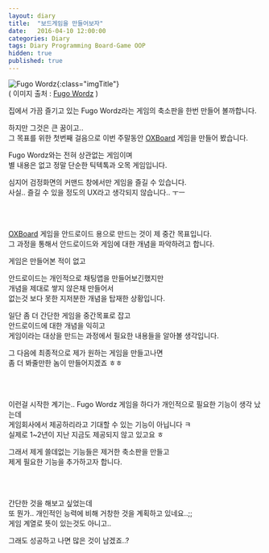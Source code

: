 ```yaml
---
layout: diary
title:  "보드게임을 만들어보자"
date:   2016-04-10 12:00:00 
categories: Diary
tags: Diary Programming Board-Game OOP
hidden: true
published: true
---
```


![Fugo Wordz](https://lh6.ggpht.com/UCaTSzZweZm2T7I5syJxxPgs3qkbmyxFs2fd3qjveXHzsWm1wuPyJhBEQz8d8BznzeSB=w300-rw){:class="imgTitle"}  
( 이미지 출처 : [Fugo Wordz](https://play.google.com/store/apps/details?id=tr.com.fugo.kelimeavi2.en) )  

집에서 가끔 즐기고 있는 Fugo Wordz라는 게임의 축소판을 한번 만들어 볼까합니다.  

하지만 그것은 큰 꿈이고..  
그 목표를 위한 첫번째 걸음으로 이번 주말동안 [OXBoard](https://github.com/dveamer/OXBoardGame) 게임을 만들어 봤습니다.  


<!--more-->

Fugo Wordz와는 전혀 상관없는 게임이며  
별 내용은 없고 정말 단순한 틱텍톡과 오목 게임입니다.  

심지어 검정화면의 커맨드 창에서만 게임을 즐길 수 있습니다.  
사실.. 즐길 수 있을 정도의 UX라고 생각되지 않습니다.. ㅜㅡ  

<br><br>

[OXBoard](https://github.com/dveamer/OXBoardGame) 게임을 안드로이드 용으로 만드는 것이 제 중간 목표입니다.  
그 과정을 통해서 안드로이드와 게임에 대한 개념을 파악하려고 합니다.  

게임은 만들어본 적이 없고  

안드로이드는 개인적으로 채팅앱을 만들어보긴했지만  
개념을 제대로 쌓지 않은채 만들어서  
없는것 보다 못한 지저분한 개념을 탑재한 상황입니다.  

일단 좀 더 간단한 게임을 중간목표로 잡고  
안드로이드에 대한 개념을 익히고  
게임이라는 대상을 만드는 과정에서 필요한 내용들을 알아볼 생각입니다.  

그 다음에 최종적으로 제가 원하는 게임을 만들고나면  
좀 더 봐줄만한 놈이 만들어지겠죠 ㅎㅎ  

<br><br>

이런걸 시작한 계기는..
Fugo Wordz 게임을 하다가 개인적으로 필요한 기능이 생각 났는데  
게임회사에서 제공하리라고 기대할 수 있는 기능이 아닙니다 ㅋ  
실제로 1~2년이 지난 지금도 제공되지 않고 있고요 ㅎ  

그래서 제게 쓸데없는 기능들은 제거한 축소판을 만들고  
제게 필요한 기능을 추가하고자 합니다.  

<br><br>

간단한 것을 해보고 싶었는데  
또 뭔가.. 개인적인 능력에 비해 거창한 것을 계획하고 있네요..;;  
게임 계열로 뜻이 있는것도 아니고..  

그래도 성공하고 나면 많은 것이 남겠죠..?  

